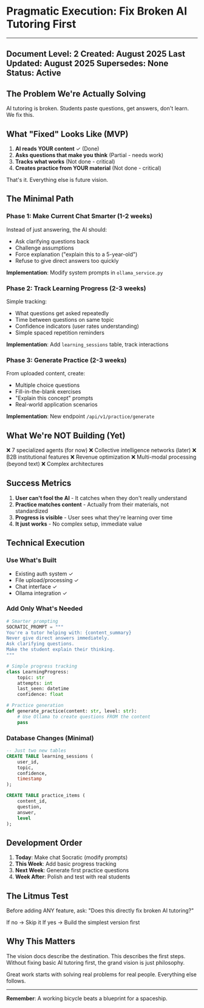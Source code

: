 # Pragmatic Execution: Fix Broken AI Tutoring First

---
Document Level: 2
Created: August 2025
Last Updated: August 2025
Supersedes: None
Status: Active
---

## The Problem We're Actually Solving

AI tutoring is broken. Students paste questions, get answers, don't learn. We fix this.

## What "Fixed" Looks Like (MVP)

1. **AI reads YOUR content** ✓ (Done)
2. **Asks questions that make you think** (Partial - needs work)
3. **Tracks what works** (Not done - critical)
4. **Creates practice from YOUR material** (Not done - critical)

That's it. Everything else is future vision.

## The Minimal Path

### Phase 1: Make Current Chat Smarter (1-2 weeks)
Instead of just answering, the AI should:
- Ask clarifying questions back
- Challenge assumptions
- Force explanation ("explain this to a 5-year-old")
- Refuse to give direct answers too quickly

**Implementation**: Modify system prompts in `ollama_service.py`

### Phase 2: Track Learning Progress (2-3 weeks)
Simple tracking:
- What questions get asked repeatedly
- Time between questions on same topic
- Confidence indicators (user rates understanding)
- Simple spaced repetition reminders

**Implementation**: Add `learning_sessions` table, track interactions

### Phase 3: Generate Practice (2-3 weeks)
From uploaded content, create:
- Multiple choice questions
- Fill-in-the-blank exercises
- "Explain this concept" prompts
- Real-world application scenarios

**Implementation**: New endpoint `/api/v1/practice/generate`

## What We're NOT Building (Yet)

❌ 7 specialized agents (for now)
❌ Collective intelligence networks (later)
❌ B2B institutional features
❌ Revenue optimization
❌ Multi-modal processing (beyond text)
❌ Complex architectures

## Success Metrics

1. **User can't fool the AI** - It catches when they don't really understand
2. **Practice matches content** - Actually from their materials, not standardized
3. **Progress is visible** - User sees what they're learning over time
4. **It just works** - No complex setup, immediate value

## Technical Execution

### Use What's Built
- Existing auth system ✓
- File upload/processing ✓
- Chat interface ✓
- Ollama integration ✓

### Add Only What's Needed
```python
# Smarter prompting
SOCRATIC_PROMPT = """
You're a tutor helping with: {content_summary}
Never give direct answers immediately.
Ask clarifying questions.
Make the student explain their thinking.
"""

# Simple progress tracking
class LearningProgress:
    topic: str
    attempts: int
    last_seen: datetime
    confidence: float

# Practice generation
def generate_practice(content: str, level: str):
    # Use Ollama to create questions FROM the content
    pass
```

### Database Changes (Minimal)
```sql
-- Just two new tables
CREATE TABLE learning_sessions (
    user_id,
    topic,
    confidence,
    timestamp
);

CREATE TABLE practice_items (
    content_id,
    question,
    answer,
    level
);
```

## Development Order

1. **Today**: Make chat Socratic (modify prompts)
2. **This Week**: Add basic progress tracking
3. **Next Week**: Generate first practice questions
4. **Week After**: Polish and test with real students

## The Litmus Test

Before adding ANY feature, ask:
"Does this directly fix broken AI tutoring?"

If no → Skip it
If yes → Build the simplest version first

## Why This Matters

The vision docs describe the destination. This describes the first steps. Without fixing basic AI tutoring first, the grand vision is just philosophy.

Great work starts with solving real problems for real people. Everything else follows.

---

**Remember**: A working bicycle beats a blueprint for a spaceship.
